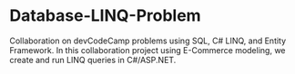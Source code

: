 # Database-LINQ-Problem
Collaboration on devCodeCamp problems using SQL, C# LINQ, and Entity Framework. In this collaboration project using E-Commerce modeling, we create and run LINQ queries in C#/ASP.NET. 
